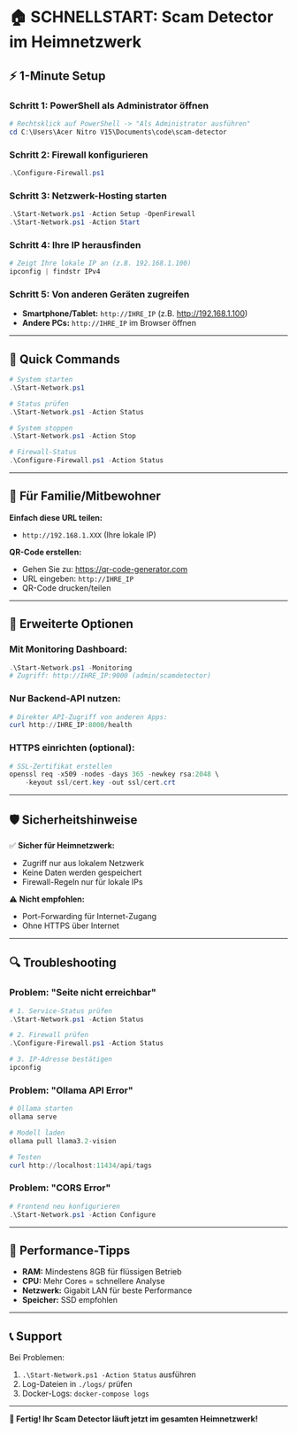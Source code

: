 # 🏠 SCHNELLSTART: Scam Detector im Heimnetzwerk

## ⚡ 1-Minute Setup

### Schritt 1: PowerShell als Administrator öffnen
```powershell
# Rechtsklick auf PowerShell -> "Als Administrator ausführen"
cd C:\Users\Acer Nitro V15\Documents\code\scam-detector
```

### Schritt 2: Firewall konfigurieren
```powershell
.\Configure-Firewall.ps1
```

### Schritt 3: Netzwerk-Hosting starten
```powershell
.\Start-Network.ps1 -Action Setup -OpenFirewall
.\Start-Network.ps1 -Action Start
```

### Schritt 4: Ihre IP herausfinden
```powershell
# Zeigt Ihre lokale IP an (z.B. 192.168.1.100)
ipconfig | findstr IPv4
```

### Schritt 5: Von anderen Geräten zugreifen
- **Smartphone/Tablet:** `http://IHRE_IP` (z.B. http://192.168.1.100)
- **Andere PCs:** `http://IHRE_IP` im Browser öffnen

---

## 🎯 Quick Commands

```powershell
# System starten
.\Start-Network.ps1

# Status prüfen  
.\Start-Network.ps1 -Action Status

# System stoppen
.\Start-Network.ps1 -Action Stop

# Firewall-Status
.\Configure-Firewall.ps1 -Action Status
```

---

## 📱 Für Familie/Mitbewohner

**Einfach diese URL teilen:**
- `http://192.168.1.XXX` (Ihre lokale IP)

**QR-Code erstellen:** 
- Gehen Sie zu: https://qr-code-generator.com
- URL eingeben: `http://IHRE_IP`
- QR-Code drucken/teilen

---

## 🔧 Erweiterte Optionen

### Mit Monitoring Dashboard:
```powershell
.\Start-Network.ps1 -Monitoring
# Zugriff: http://IHRE_IP:9000 (admin/scamdetector)
```

### Nur Backend-API nutzen:
```powershell
# Direkter API-Zugriff von anderen Apps:
curl http://IHRE_IP:8000/health
```

### HTTPS einrichten (optional):
```powershell
# SSL-Zertifikat erstellen
openssl req -x509 -nodes -days 365 -newkey rsa:2048 \
    -keyout ssl/cert.key -out ssl/cert.crt
```

---

## 🛡️ Sicherheitshinweise

✅ **Sicher für Heimnetzwerk:**
- Zugriff nur aus lokalem Netzwerk
- Keine Daten werden gespeichert
- Firewall-Regeln nur für lokale IPs

⚠️ **Nicht empfohlen:**
- Port-Forwarding für Internet-Zugang
- Ohne HTTPS über Internet

---

## 🔍 Troubleshooting

### Problem: "Seite nicht erreichbar"
```powershell
# 1. Service-Status prüfen
.\Start-Network.ps1 -Action Status

# 2. Firewall prüfen
.\Configure-Firewall.ps1 -Action Status

# 3. IP-Adresse bestätigen
ipconfig
```

### Problem: "Ollama API Error"
```powershell
# Ollama starten
ollama serve

# Modell laden
ollama pull llama3.2-vision

# Testen
curl http://localhost:11434/api/tags
```

### Problem: "CORS Error" 
```powershell
# Frontend neu konfigurieren
.\Start-Network.ps1 -Action Configure
```

---

## 🚀 Performance-Tipps

- **RAM:** Mindestens 8GB für flüssigen Betrieb
- **CPU:** Mehr Cores = schnellere Analyse
- **Netzwerk:** Gigabit LAN für beste Performance
- **Speicher:** SSD empfohlen

---

## 📞 Support

Bei Problemen:
1. `.\Start-Network.ps1 -Action Status` ausführen
2. Log-Dateien in `./logs/` prüfen
3. Docker-Logs: `docker-compose logs`

---

**🎉 Fertig! Ihr Scam Detector läuft jetzt im gesamten Heimnetzwerk!**
